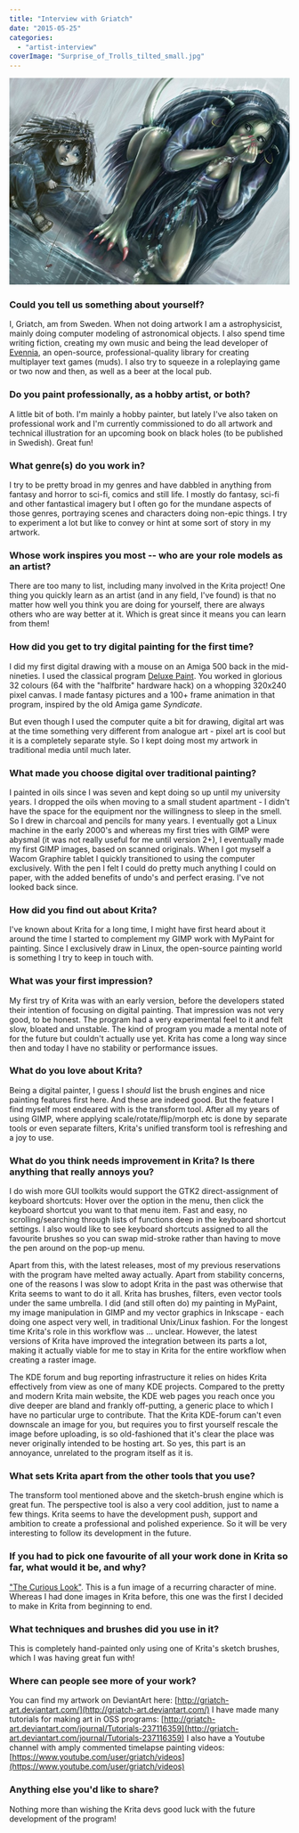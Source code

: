 ```yaml
---
title: "Interview with Griatch"
date: "2015-05-25"
categories: 
  - "artist-interview"
coverImage: "Surprise_of_Trolls_tilted_small.jpg"
---
```


[![Surprise of Trolls, by Griatch](images/Surprise_of_Trolls_tilted_small.jpg)](https://krita.org/wp-content/uploads/2015/05/Surprise_of_Trolls_tilted_small.jpg)

### Could you tell us something about yourself?

I, Griatch, am from Sweden. When not doing artwork I am a astrophysicist, mainly doing computer modeling of astronomical objects. I also spend time writing fiction, creating my own music and being the lead developer of [Evennia](http://www.evennia.com/ "Evennia"), an open-source, professional-quality library for creating multiplayer text games (muds). I also try to squeeze in a roleplaying game or two now and then, as well as a beer at the local pub.

### Do you paint professionally, as a hobby artist, or both?

A little bit of both. I'm mainly a hobby painter, but lately I've also taken on professional work and I'm currently commissioned to do all artwork and technical illustration for an upcoming book on black holes (to be published in Swedish). Great fun!

### What genre(s) do you work in?

I try to be pretty broad in my genres and have dabbled in anything from fantasy and horror to sci-fi, comics and still life. I mostly do fantasy, sci-fi and other fantastical imagery but I often go for the mundane aspects of those genres, portraying scenes and characters doing non-epic things. I try to experiment a lot but like to convey or hint at some sort of story in my artwork.

### Whose work inspires you most -- who are your role models as an artist?

There are too many to list, including many involved in the Krita project! One thing you quickly learn as an artist (and in any field, I've found) is that no matter how well you think you are doing for yourself, there are always others who are way better at it. Which is great since it means you can learn from them!

### How did you get to try digital painting for the first time?

I did my first digital drawing with a mouse on an Amiga 500 back in the mid-nineties. I used the classical program [Deluxe Paint](http://en.wikipedia.org/wiki/Deluxe_Paint "Deluxe Paint on Wikipedia"). You worked in glorious 32 colours (64 with the "halfbrite" hardware hack) on a whopping 320x240 pixel canvas. I made fantasy pictures and a 100+ frame animation in that program, inspired by the old Amiga game _Syndicate_.

But even though I used the computer quite a bit for drawing, digital art was at the time something very different from analogue art - pixel art is cool but it is a completely separate style. So I kept doing most my artwork in traditional media until much later.

### What made you choose digital over traditional painting?

I painted in oils since I was seven and kept doing so up until my university years. I dropped the oils when moving to a small student apartment - I didn't have the space for the equipment nor the willingness to sleep in the smell. So I drew in charcoal and pencils for many years. I eventually got a Linux machine in the early 2000's and whereas my first tries with GIMP were abysmal (it was not really useful for me until version 2+), I eventually made my first GIMP images, based on scanned originals. When I got myself a Wacom Graphire tablet I quickly transitioned to using the computer exclusively. With the pen I felt I could do pretty much anything I could on paper, with the added benefits of undo's and perfect erasing. I've not looked back since.

### How did you find out about Krita?

I've known about Krita for a long time, I might have first heard about it around the time I started to complement my GIMP work with MyPaint for painting. Since I exclusively draw in Linux, the open-source painting world is something I try to keep in touch with.

### What was your first impression?

My first try of Krita was with an early version, before the developers stated their intention of focusing on digital painting. That impression was not very good, to be honest. The program had a very experimental feel to it and felt slow, bloated and unstable. The kind of program you made a mental note of for the future but couldn't actually use yet. Krita has come a long way since then and today I have no stability or performance issues.

### What do you love about Krita?

Being a digital painter, I guess I _should_ list the brush engines and nice painting features first here. And these are indeed good. But the feature I find myself most endeared with is the transform tool. After all my years of using GIMP, where applying scale/rotate/flip/morph etc is done by separate tools or even separate filters, Krita's unified transform tool is refreshing and a joy to use.

### What do you think needs improvement in Krita? Is there anything that really annoys you?

I do wish more GUI toolkits would support the GTK2 direct-assignment of keyboard shortcuts: Hover over the option in the menu, then click the keyboard shortcut you want to that menu item. Fast and easy, no scrolling/searching through lists of functions deep in the keyboard shortcut settings. I also would like to see keyboard shortcuts assigned to all the favourite brushes so you can swap mid-stroke rather than having to move the pen around on the pop-up menu.

Apart from this, with the latest releases, most of my previous reservations with the program have melted away actually. Apart from stability concerns, one of the reasons I was slow to adopt Krita in the past was otherwise that Krita seems to want to do it all. Krita has brushes, filters, even vector tools under the same umbrella. I did (and still often do) my painting in MyPaint, my image manipulation in GIMP and my vector graphics in Inkscape - each doing one aspect very well, in traditional Unix/Linux fashion. For the longest time Krita's role in this workflow was ... unclear. However, the latest versions of Krita have improved the integration between its parts a lot, making it actually viable for me to stay in Krita for the entire workflow when creating a raster image.

The KDE forum and bug reporting infrastructure it relies on hides Krita effectively from view as one of many KDE projects. Compared to the pretty and modern Krita main website, the KDE web pages you reach once you dive deeper are bland and frankly off-putting, a generic place to which I have no particular urge to contribute. That the Krita KDE-forum can't even downscale an image for you, but requires you to first yourself rescale the image before uploading, is so old-fashioned that it's clear the place was never originally intended to be hosting art. So yes, this part is an annoyance, unrelated to the program itself as it is.

### What sets Krita apart from the other tools that you use?

The transform tool mentioned above and the sketch-brush engine which is great fun. The perspective tool is also a very cool addition, just to name a few things. Krita seems to have the development push, support and ambition to create a professional and polished experience. So it will be very interesting to follow its development in the future.

### If you had to pick one favourite of all your work done in Krita so far, what would it be, and why?

["The Curious Look"](http://griatch-art.deviantart.com/art/The-curious-look-479438077 "The Curious Look"). This is a fun image of a recurring character of mine. Whereas I had done images in Krita before, this one was the first I decided to make in Krita from beginning to end.

### What techniques and brushes did you use in it?

This is completely hand-painted only using one of Krita's sketch brushes, which I was having great fun with!

### Where can people see more of your work?

You can find my artwork on DeviantArt here: [http://griatch-art.deviantart.com/](http://griatch-art.deviantart.com/) I have made many tutorials for making art in OSS programs: [http://griatch-art.deviantart.com/journal/Tutorials-237116359](http://griatch-art.deviantart.com/journal/Tutorials-237116359) I also have a Youtube channel with amply commented timelapse painting videos: [https://www.youtube.com/user/griatch/videos](https://www.youtube.com/user/griatch/videos)

### Anything else you'd like to share?

Nothing more than wishing the Krita devs good luck with the future development of the program!
